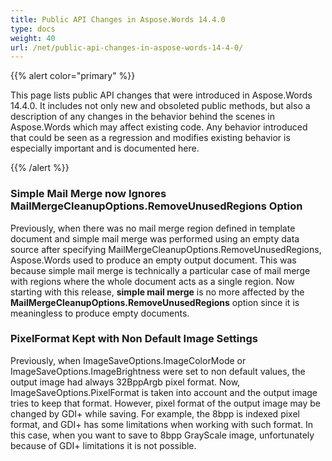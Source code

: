 ```yaml
---
title: Public API Changes in Aspose.Words 14.4.0
type: docs
weight: 40
url: /net/public-api-changes-in-aspose-words-14-4-0/
---
```


{{% alert color="primary" %}} 

This page lists public API changes that were introduced in Aspose.Words 14.4.0. It includes not only new and obsoleted public methods, but also a description of any changes in the behavior behind the scenes in Aspose.Words which may affect existing code. Any behavior introduced that could be seen as a regression and modifies existing behavior is especially important and is documented here.

{{% /alert %}} 
### **Simple Mail Merge now Ignores MailMergeCleanupOptions.RemoveUnusedRegions Option**
Previously, when there was no mail merge region defined in template document and simple mail merge was performed using an empty data source after specifying MailMergeCleanupOptions.RemoveUnusedRegions, Aspose.Words used to produce an empty output document. This was because simple mail merge is technically a particular case of mail merge with regions where the whole document acts as a single region. Now starting with this release, **simple mail merge** is no more affected by the **MailMergeCleanupOptions.RemoveUnusedRegions** option since it is meaningless to produce empty documents.
### **PixelFormat Kept with Non Default Image Settings**
Previously, when ImageSaveOptions.ImageColorMode or ImageSaveOptions.ImageBrightness were set to non default values, the output image had always 32BppArgb pixel format. Now, ImageSaveOptions.PixelFormat is taken into account and the output image tries to keep that format. However, pixel format of the output image may be changed by GDI+ while saving. For example, the 8bpp is indexed pixel format, and GDI+ has some limitations when working with such format. In this case, when you want to save to 8bpp GrayScale image, unfortunately because of GDI+ limitations it is not possible.
